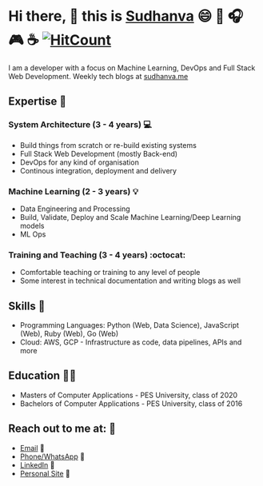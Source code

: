# Hi there, 👋 this is [Sudhanva](https://sudhanva.me) :smile: :book: :headphones: :video_game: :coffee: [![HitCount](http://hits.dwyl.com/nsudhanva/nsudhanva.svg)](http://hits.dwyl.com/nsudhanva/nsudhanva)

I am a developer with a focus on Machine Learning, DevOps and Full Stack Web Development. Weekly tech blogs at [sudhanva.me](sudhanva.me)

## Expertise :briefcase:

### System Architecture (3 - 4 years) :computer:

- Build things from scratch or re-build existing systems
- Full Stack Web Development (mostly Back-end)
- DevOps for any kind of organisation
- Continous integration, deployment and delivery

### Machine Learning (2 - 3 years) :bulb:

- Data Engineering and Processing
- Build, Validate, Deploy and Scale Machine Learning/Deep Learning models
- ML Ops

### Training and Teaching (3 - 4 years) :octocat:

- Comfortable teaching or training to any level of people
- Some interest in technical documentation and writing blogs as well

## Skills :wrench:

- Programming Languages: Python (Web, Data Science), JavaScript (Web), Ruby (Web), Go (Web)
- Cloud: AWS, GCP - Infrastructure as code, data pipelines, APIs and more

## Education :man_student:

- Masters of Computer Applications - PES University, class of 2020
- Bachelors of Computer Applications - PES University, class of 2016

## Reach out to me at: :vulcan_salute:

- [Email](mailto:nsudhanva@gmail.com) :email:
- [Phone/WhatsApp](https://api.whatsapp.com/send?phone=9632350260) :iphone:
- [LinkedIn](https://linkedin.com/in/nsudhanva) :tea:
- [Personal Site](https://sudhanva.me/contact) :beers:

